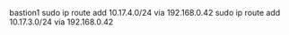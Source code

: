 

bastion1
sudo ip route add 10.17.4.0/24 via 192.168.0.42
sudo ip route add 10.17.3.0/24 via 192.168.0.42
